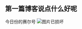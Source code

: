 ## 第一篇博客说点什么好呢



今日份的赛尔号
![图片已损坏](https://c-ssl.duitang.com/uploads/blog/202101/25/20210125145922_95ed5.png)

